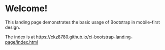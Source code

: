 # Welcome!

This landing page demonstrates the basic usage of Bootstrap in mobile-first design.

The index is at https://ckz8780.github.io/ci-bootstrap-landing-page/index.html